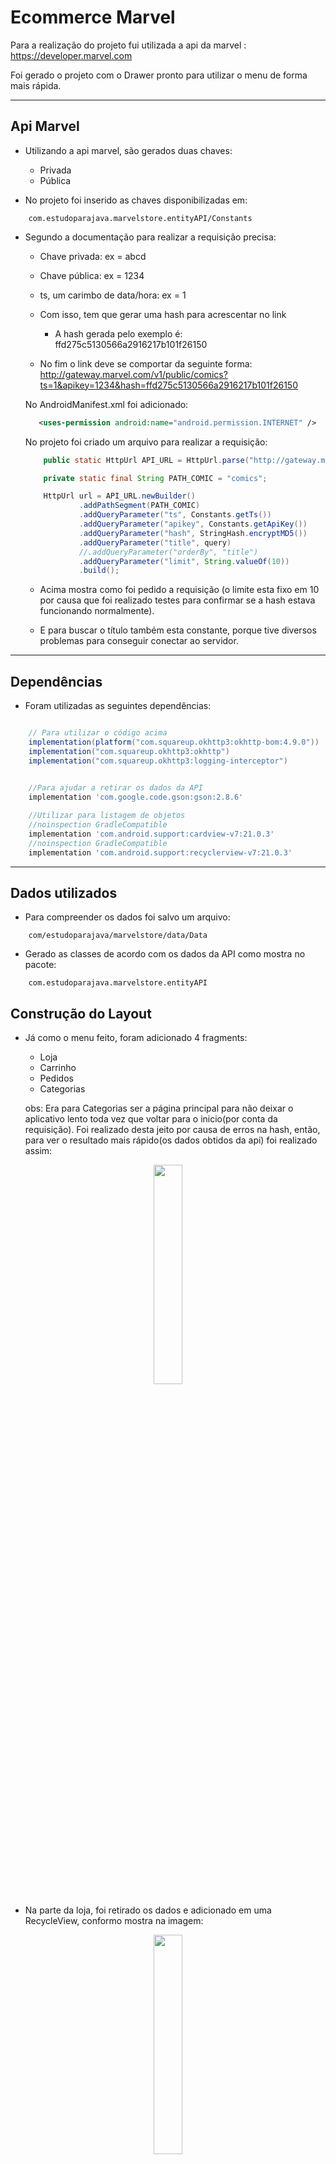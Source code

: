 # Ecommerce Marvel

Para a realização do projeto fui utilizada a api da marvel : https://developer.marvel.com


Foi gerado o projeto com o Drawer pronto para utilizar o menu de forma mais rápida.

* **

## Api Marvel

* Utilizando a api marvel, são gerados duas chaves:
  
  * Privada
  * Pública
    
* No projeto foi inserido as chaves disponibilizadas em: 

```
    com.estudoparajava.marvelstore.entityAPI/Constants
 ```
   
* Segundo a documentação para realizar a requisição precisa: 

    * Chave privada: ex = abcd

    * Chave pública: ex = 1234

    * ts, um carimbo de data/hora: ex = 1

    * Com isso, tem que gerar uma hash para acrescentar no link

        * A hash gerada pelo exemplo é: ffd275c5130566a2916217b101f26150

  * No fim o link deve se comportar da seguinte forma: http://gateway.marvel.com/v1/public/comics?ts=1&apikey=1234&hash=ffd275c5130566a2916217b101f26150


  No AndroidManifest.xml foi adicionado:

  ```XML
     <uses-permission android:name="android.permission.INTERNET" />
  ```

  No projeto foi criado um arquivo para realizar a requisição: 
  
    ```Java
        public static HttpUrl API_URL = HttpUrl.parse("http://gateway.marvel.com/v1/public/");  

        private static final String PATH_COMIC = "comics";

        HttpUrl url = API_URL.newBuilder()
                .addPathSegment(PATH_COMIC)
                .addQueryParameter("ts", Constants.getTs())
                .addQueryParameter("apikey", Constants.getApiKey())
                .addQueryParameter("hash", StringHash.encryptMD5())
                .addQueryParameter("title", query)
                //.addQueryParameter("orderBy", "title")
                .addQueryParameter("limit", String.valueOf(10))
                .build();
    ```     

    * Acima mostra como foi pedido a requisição (o limite esta fixo em 10 por causa que foi realizado testes para confirmar se a hash estava funcionando normalmente).

    * E para buscar o título também esta constante, porque tive diversos problemas para conseguir conectar ao servidor. 

* **

## Dependências 
    

* Foram utilizadas as seguintes dependências:

``` gradle

    // Para utilizar o código acima
    implementation(platform("com.squareup.okhttp3:okhttp-bom:4.9.0"))
    implementation("com.squareup.okhttp3:okhttp")
    implementation("com.squareup.okhttp3:logging-interceptor")

    
    //Para ajudar a retirar os dados da API
    implementation 'com.google.code.gson:gson:2.8.6'

    //Utilizar para listagem de objetos
    //noinspection GradleCompatible
    implementation 'com.android.support:cardview-v7:21.0.3'
    //noinspection GradleCompatible
    implementation 'com.android.support:recyclerview-v7:21.0.3'
```

* **
 
## Dados utilizados

* Para compreender os dados foi salvo um arquivo:

```
    com/estudoparajava/marvelstore/data/Data
```
* Gerado as classes de acordo com os dados da API como mostra no pacote:

```
    com.estudoparajava.marvelstore.entityAPI
```

## Construção do Layout

* Já como o menu feito, foram adicionado 4 fragments:

    * Loja
    * Carrinho
    * Pedidos
    * Categorias

  obs: Era para Categorias ser a página principal para não deixar o aplicativo lento toda vez que voltar para o inicio(por conta da requisição). Foi realizado desta jeito por causa de erros na hash, então, para ver o resultado mais rápido(os dados obtidos da api) foi realizado assim:


<p align="center">
<img  width="30%" height="30%" src="images/app/menu.png" />
</p>

*  Na parte da loja, foi retirado os dados e adicionado em uma RecycleView, conformo mostra na imagem:

<p align="center">
<img  width="30%" height="30%" src="images/app/pagina_incial.png" />
</p>

* O código padrão para realizar as funcionalidades do RecycleView:

```
com/estudoparajava/marvelstore/recyclerItemClickListener/RecyclerItemClickListener.java
```

* Foi utilizado o RecycleView para melhorar a performance do app quando for pedido vários dados.

* Cada lista foi modelado de forma parecida, tanto na parte de loja, pedidos, e carrinho.

<p align="center">
<img  width="30%" height="30%" src="images/app/lista.png" />
</p>


* A tela de Descrição foi gerada e ao clicar em qualquer item de loja:

<p align="center">
<img  width="30%" height="30%" src="images/app/descricao.png" />
<img  width="30%" height="30%" src="images/app/descricao2.png" />
</p>

* Gerado o layout do carrinho e do pedido (não foram utilizados os dados da api):
<p align="center">
<img  width="30%" height="30%" src="images/app/carrinho.png" />
<img  width="30%" height="30%" src="images/app/pedidos.png" />
</p>


* Não foi possível concluir a parte de categorias, mas a implementação era para ter como base a seguinte forma:

<p align="center">
<img  width="36%" height="30%" src="images/app/categorias_base.png" />
<img  width="30%" height="30%" src="images/app/categorias.png" />
</p>


* **

## Conclusão

*  O desfio foi ótimo, percebi que tenho que aprender algumas coisas a mais.

* Tive dificuldade com a hash, foi a primeira vez que usei e acabei demorando para achar o problema que era no ts.

* O erro de colocar a lista como tela principal. Toda vez que seleciona um item para visualizar a descrição dele e ao voltar para a página principal o app demora.

* Por conta da demora de encontrar os erros logo de inicio, não foi possível acrescentar mais funcionalidades ao aplicativo.

* Por fim, o desafio foi muito bom. Gostei demais!!!!